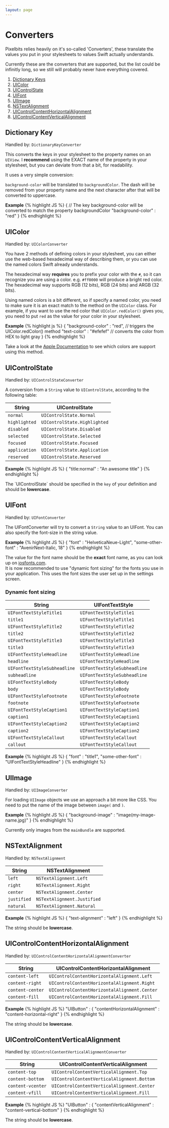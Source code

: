 ```yaml
---
layout: page
---
```


# Converters

Pixelbits relies heavily on it's so-called 'Converters', these translate the values you
put in your stylesheets to values Swift actually understands.

Currently these are the converters that are supported, but the list could be infinitly long, so we still will probably never have everything covered.

1. [Dictionary Keys](#DictionaryKey)
2. [UIColor](#UIColor)
3. [UIControlState](#UIControlState)
4. [UIFont](#UIFont)
5. [UIImage](#UIImage)
6. [NSTextAlignment](#NSTextAlignment)
7. [UIControlContentHorizontalAlignment](#UIControlContentHorizontalAlignment)
8. [UIControlContentVerticalAlignment](#UIControlContentVerticalAlignment)


<a name="DictionaryKey"></a>

## Dictionary Key
Handled by: <code>DictionaryKeyConverter</code>

This converts the keys in your stylesheet to the property names on an `UIView`. I **recommend** using the EXACT name of the property in your stylesheet, but you can deviate from 
that a bit, for readability.

It uses a very simple conversion:

`background-color` will be translated to `backgroundColor`. The dash will be removed from your property name and the next character after that will be converted to uppercase.

**Example**
{% highlight JS %}
{
	// The key background-color will be converted to match the property backgroundColor
	"background-color" : "red" 
}
{% endhighlight %}

<a name="UIColor"></a>

## UIColor
Handled by: <code>UIColorConverter</code>

You have 2 methods of defining colors in your stylesheet, you can either use the web-based hexadecimal way of describing them, or you can use the named colors Swift already understands.

The hexadecimal way **requires** you to prefix your color with the `#`, so it can recognize you are using a color. e.g. `#ff0000` will produce a bright red color. 
The hexadecimal way supports RGB (12 bits), RGB (24 bits) and ARGB (32 bits).

Using named colors is a bit different, so if specify a named color, you need to make sure it is an exact match to the method on the `UIColor` class. For example, if you want to use
the red color that `UIColor.redColor()` gives you, you need to put `red` as the value for your color in your stylesheet.

**Example**
{% highlight js %}
{
	"background-color" : "red", // triggers the UIColor.redColor() method
	"text-color" : "#efefef" // converts the color from HEX to light gray
}
{% endhighlight %}

<div class="alert alert-info">
Take a look at the <a href="https://developer.apple.com/library/ios/documentation/UIKit/Reference/UIColor_Class/#//apple_ref/doc/uid/TP40006892-CH3-SW18">Apple Documentation</a> to see 
which colors are support using this method.
</div>



<a name="UIControlState"></a>

## UIControlState
Handled by: <code>UIControlStateConverter</code>

A conversion from a `String` value to `UIControlState`, according to the following table:

| String | UIControlState |
| ------ | -------------- |
| `normal` | `UIControlState.Normal` |
| `highlighted` | `UIControlState.Highlighted` |
| `disabled` | `UIControlState.Disabled` |
| `selected` | `UIControlState.Selected` |
| `focused` | `UIControlState.Focused` |
| `application` | `UIControlState.Application` |
| `reserved` | `UIControlState.Reserved` |

**Example**
{% highlight JS %}
{
	"title:normal" : "An awesome title"
}
{% endhighlight %}

<div class="alert alert-info">
The `UIControlState` should be specified in the <code>key</code> of your definition and should be <strong>lowercase</strong>.
</div>
			
<a name="UIFont"></a>

## UIFont
Handled by: <code>UIFontConverter</code>

The UIFontConverter will try to convert a `String` value to an UIFont. You can also specify the font-size in the string value.

**Example**
{% highlight JS %}
{
	"font" : "HelveticaNeue-Light",
	"some-other-font" : "AvenirNext-Italic, 18"
}
{% endhighlight %}

<div class="alert alert-info">
The value for the font name should be the <strong>exact</strong> font name, as you can look up on <a href="http://iosfonts.com/">iosfonts.com</a>.
</div>

<div class="alert alert-warning">
It is now recommended to use "dynamic font sizing" for the fonts you use in your application. This uses the font sizes the user set up in
the settings screen.
</div>

### Dynamic font sizing

| String | UIFontTextStyle |
| ------ | -------------- |
| `UIFontTextStyleTitle1` | `UIFontTextStyleTitle1` |
| `title1` | `UIFontTextStyleTitle1` |
| `UIFontTextStyleTitle2` | `UIFontTextStyleTitle2` |
| `title2` | `UIFontTextStyleTitle2` |
| `UIFontTextStyleTitle3` | `UIFontTextStyleTitle3` |
| `title3` | `UIFontTextStyleTitle3` |
| `UIFontTextStyleHeadline` | `UIFontTextStyleHeadline` |
| `headline` | `UIFontTextStyleHeadline` |
| `UIFontTextStyleSubheadline` | `UIFontTextStyleSubheadline` |
| `subheadline` | `UIFontTextStyleSubheadline` |
| `UIFontTextStyleBody` | `UIFontTextStyleBody` |
| `body` | `UIFontTextStyleBody` |
| `UIFontTextStyleFootnote` | `UIFontTextStyleFootnote` |
| `footnote` | `UIFontTextStyleFootnote` |
| `UIFontTextStyleCaption1` | `UIFontTextStyleCaption1` |
| `caption1` | `UIFontTextStyleCaption1` |
| `UIFontTextStyleCaption2` | `UIFontTextStyleCaption2` |
| `caption2` | `UIFontTextStyleCaption2` |
| `UIFontTextStyleCallout` | `UIFontTextStyleCallout` |
| `callout` | `UIFontTextStyleCallout` |

**Example**
{% highlight JS %}
{
	"font" : "title1",
	"some-other-font" : "UIFontTextStyleHeadline"
}
{% endhighlight %}

<a name="UIImage"></a>

## UIImage
Handled by: <code>UIImageConverter</code>

For loading `UIImage` objects we use an approach a bit more like CSS. You need to put the name of the image between `image(` and `)`.

**Example**
{% highlight JS %}
{
	"background-image" : "image(my-image-name.jpg)"
}
{% endhighlight %}

<div class="alert alert-danger">
Currently only images from the <code>mainBundle</code> are supported.
</div>

<a name="NSTextAlignment"></a>

## NSTextAlignment
Handled by: <code>NSTextAlignment</code>

| String | NSTextAlignment |
| ------ | -------------- |
| `left` | `NSTextAlignment.Left` |
| `right` | `NSTextAlignment.Right` |
| `center` | `NSTextAlignment.Center` |
| `justified` | `NSTextAlignment.Justified` |
| `natural` | `NSTextAlignment.Natural` |

**Example**
{% highlight JS %}
{
	"text-alignment" : "left"
}
{% endhighlight %}

<div class="alert alert-info">
The string should be <strong>lowercase</strong>.
</div>

<a name="UIControlContentHorizontalAlignment"></a>

## UIControlContentHorizontalAlignment
Handled by: <code>UIControlContentHorizontalAlignmentConverter</code>

| String | UIControlContentHorizontalAlignment |
| ------ | -------------- |
| `content-left` | `UIControlContentHorizontalAlignment.Left` |
| `content-right` | `UIControlContentHorizontalAlignment.Right` |
| `content-center` | `UIControlContentHorizontalAlignment.Center` |
| `content-fill` | `UIControlContentHorizontalAlignment.Fill` |

**Example**
{% highlight JS %}
"UIButton" : {
	"contentHorizontalAlignment" : "content-horizontal-right"
}
{% endhighlight %}

<div class="alert alert-info">
The string should be <strong>lowercase</strong>.
</div>

<a name="UIControlContentVerticalAlignment"></a>

## UIControlContentVerticalAlignment
Handled by: <code>UIControlContentVerticalAlignmentConverter</code>

| String | UIControlContentVerticalAlignment |
| ------ | -------------- |
| `content-top` | `UIControlContentVerticalAlignment.Top` |
| `content-bottom` | `UIControlContentVerticalAlignment.Bottom` |
| `content-vcenter` | `UIControlContentVerticalAlignment.Center` |
| `content-vfill` | `UIControlContentVerticalAlignment.Fill` |

**Example**
{% highlight JS %}
"UIButton" : {
	"contentVerticalAlignment" : "content-vertical-bottom"
}
{% endhighlight %}

<div class="alert alert-info">
The string should be <strong>lowercase</strong>.
</div>